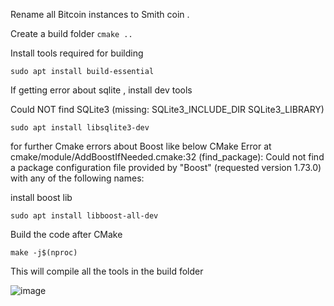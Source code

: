 Rename all Bitcoin instances to Smith coin . 

Create a build folder 
```cmake ..```

Install tools required for building

```sudo apt install build-essential  ```

If getting error about sqlite , install dev tools 

 Could NOT find SQLite3 (missing: SQLite3_INCLUDE_DIR SQLite3_LIBRARY)
 
```sudo apt install libsqlite3-dev```

for further Cmake errors about Boost like below
CMake Error at cmake/module/AddBoostIfNeeded.cmake:32 (find_package):
  Could not find a package configuration file provided by "Boost" (requested
  version 1.73.0) with any of the following names:
  
install boost lib

```sudo apt install libboost-all-dev ```

Build the code after CMake 

```make -j$(nproc)```

This will compile all the tools in the build folder 

![image](https://github.com/user-attachments/assets/30c1be8c-4be5-43aa-9f57-f72d2e563fb7)


